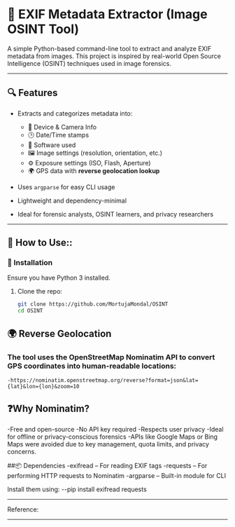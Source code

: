 # 📸 EXIF Metadata Extractor (Image OSINT Tool)

A simple Python-based command-line tool to extract and analyze EXIF metadata from images. This project is inspired by real-world Open Source Intelligence (OSINT) techniques used in image forensics.

---

## 🔍 Features

- Extracts and categorizes metadata into:
  - 📱 Device & Camera Info
  - 🕒 Date/Time stamps
  - 🧠 Software used
  - 🖼️ Image settings (resolution, orientation, etc.)
  - ⚙️ Exposure settings (ISO, Flash, Aperture)
  - 🌍 GPS data with **reverse geolocation lookup**

- Uses `argparse` for easy CLI usage
- Lightweight and dependency-minimal
- Ideal for forensic analysts, OSINT learners, and privacy researchers

---

## 🚀 How to Use::
### 🔧 Installation

Ensure you have Python 3 installed.

1. Clone the repo:
   ```bash
   git clone https://github.com/MortujaMondal/OSINT
   cd OSINT
## 🌍 Reverse Geolocation
###  The tool uses the OpenStreetMap Nominatim API to convert GPS coordinates into human-readable locations:
    -https://nominatim.openstreetmap.org/reverse?format=json&lat={lat}&lon={lon}&zoom=10
## ❓Why Nominatim?
  -Free and open-source
  -No API key required
  -Respects user privacy
  -Ideal for offline or privacy-conscious forensics
  -APIs like Google Maps or Bing Maps were avoided due to key management, quota limits, and privacy concerns.

##📦 Dependencies
 -exifread – For reading EXIF tags
 -requests – For performing HTTP requests to Nominatim
 -argparse – Built-in module for CLI

Install them using:
  --pip install exifread requests

---
Reference:

---

